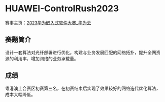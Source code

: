# HUAWEI-ControlRush2023

赛事主页：[2023华为嵌入式软件大赛_华为云](https://developer.huaweicloud.com/contest/2023controlrush.html)

## 赛题简介

设计一套算法对光纤部署进行优化，构建与业务发展匹配的网络拓扑，提升全网资源的利用率，增加网络的业务承载量。

## 成绩

粤港澳上合赛区初赛第三名，在初赛结束后实现了效果较好的网络迭代优化算法，成本大幅降低。
